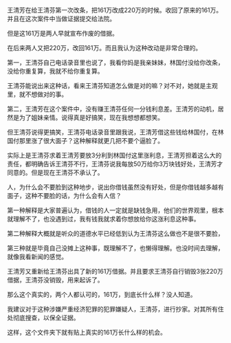 王清芳在给王清芬第一次改条，把161万改成220万的时候。收回了原来的161万。并且在这次案件中当做证据提交给法院。

但是这161万是两人早就宣布作废的借据。

在后来两人又把220万，改回161万。而且我认为这种改动是非常合理的。


第一，王清芬自己电话录音里也说了，我看你妈是我亲妹妹，林国付没给你改条，没给你重复算，我就不给你重复算。

王清芬能说出来这种话，看来王清芬知道怎么做是对的嘛？对不对，她就是主观里，就不想做对的事。


第二，王清芳在这个案件中，没有赚王清芬任何一分钱利息差。王清芳的动机，居然是为了姐妹亲情。说得真是好搞笑，现在我想想都想笑。

但王清芬说得更搞笑，王清芬电话录音里跟我说，王清芳借这些钱给林国付，在林国付那里涨了很大面子？这种解释就更几把不要个逼脸了。

实际上是王清芬求着王清芳要放3分利到林国付这里涨利息，王清芳担着这么大的责任，都明确告诉王清芬不行，王清芬说我每放50万给你3万块钱好处，王清芳才同意的。但是现在王清芬不承认了。

人，为什么会不要脸到这种地步，说出你借钱虽然没有好处，但是你借钱越多越有面子，这种不要脸的话，为什么会有人信？

第一种解释是大家普遍认为，借钱的人一定就是缺钱急用，他们的世界观里，根本就理解不了，也没遇到过，我有钱我就求着你想放给你这涨利息这种事。

第二种解释大概就是听众的道德水平已经低到认为王清芬这么做也不是很不要脸，

第三种就是毕竟自己没摊上这种事，既理解不了，也懒得理解。也没时间去理解，就像我看新闻的感觉。

王清芳又重新给王清芬出具了新的161万借据。并且要求王清芬自行销毁3张220万借据，王清芬没销毁，用来起诉了。


那么这个真实的，两个人都认可的，161万，到底长什么样？没人知道。

我建议对于这种涉嫌严重经济犯罪的犯罪嫌疑人，王清芬，进行抄家。对其所有住处彻底搜查，以保全证据。

这样，这个文件夹下就有贴上真实的161万长什么样的机会。